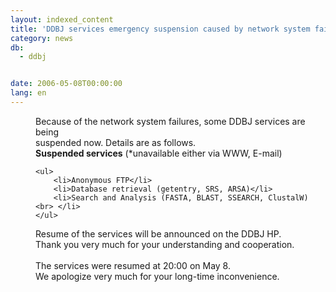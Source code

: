 ```yaml
---
layout: indexed_content
title: 'DDBJ services emergency suspension caused by network system failure'
category: news
db:
  - ddbj


date: 2006-05-08T00:00:00
lang: en
---
```


<html>
<dd>Because of the network system failures, some DDBJ services are being<br> suspended now. Details are as follows.
<dd><b>Suspended services</b> (*unavailable either via WWW, E-mail)
<dd>

    <ul>
        <li>Anonymous FTP</li>
        <li>Database retrieval (getentry, SRS, ARSA)</li>
        <li>Search and Analysis (FASTA, BLAST, SSEARCH, ClustalW)<br> </li>
    </ul>
<dd>Resume of the services will be announced on the DDBJ HP.<br> Thank you very much for your understanding and cooperation.
<dd> 
<dd><span class="icon_d-triangle">The services were resumed at 20:00 on May 8. </span><br> We apologize very much for your long-time inconvenience.</dd>
</dd>
</dd>
</dd>
</dd>
</dd>
</html>
